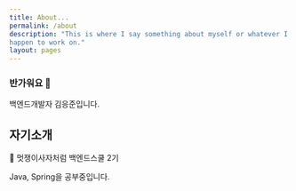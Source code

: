 ```yaml
---
title: About...
permalink: /about
description: "This is where I say something about myself or whatever I
happen to work on."
layout: pages
---
```


### 반가워요 🙋
백엔드개발자 김응준입니다.

## 자기소개
🦁 멋쟁이사자처럼 백엔드스쿨 2기

Java, Spring을 공부중입니다.